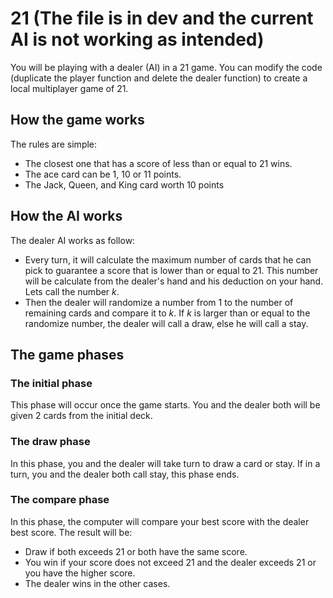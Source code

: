 # 21 (The file is in dev and the current AI is not working as intended)
You will be playing with a dealer (AI) in a 21 game. You can modify the code (duplicate the player function and delete the dealer function) to create a local multiplayer game of 21.
## How the game works
The rules are simple: 
- The closest one that has a score of less than or equal to 21 wins. 
- The ace card can be 1, 10 or 11 points. 
- The Jack, Queen, and King card worth 10 points
## How the AI works
The dealer AI works as follow:
- Every turn, it will calculate the maximum number of cards that he can pick to guarantee a score that is lower than or equal to 21. This number will be calculate from the dealer's hand and his deduction on your hand. Lets call the number $k$.
- Then the dealer will randomize a number from 1 to the number of remaining cards and compare it to $k$. If $k$ is larger than or equal to the randomize number, the dealer will call a draw, else he will call a stay.
## The game phases
### The initial phase
This phase will occur once the game starts. You and the dealer both will be given 2 cards from the initial deck.
### The draw phase
In this phase, you and the dealer will take turn to draw a card or stay. If in a turn, you and the dealer both call stay, this phase ends.
### The compare phase
In this phase, the computer will compare your best score with the dealer best score. The result will be:
- Draw if both exceeds 21 or both have the same score.
- You win if your score does not exceed 21 and the dealer exceeds 21 or you have the higher score.
- The dealer wins in the other cases.

